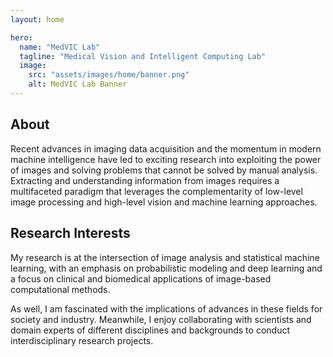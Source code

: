 ```yaml
---
layout: home

hero:
  name: "MedVIC Lab"
  tagline: "Medical Vision and Intelligent Computing Lab"
  image:
    src: "assets/images/home/banner.png"
    alt: MedVIC Lab Banner
---
```


## About

Recent advances in imaging data acquisition and the momentum in modern machine intelligence have led to exciting research into exploiting the power of images and solving problems that cannot be solved by manual analysis. Extracting and understanding information from images requires a multifaceted paradigm that leverages the complementarity of low-level image processing and high-level vision and machine learning approaches.

## Research Interests

 My research is at the intersection of image analysis and statistical machine learning, with an emphasis on probabilistic modeling and deep learning and a focus on clinical and biomedical applications of image-based computational methods.

As well, I am fascinated with the implications of advances in these fields for society and industry. Meanwhile, I enjoy collaborating with scientists and domain experts of different disciplines and backgrounds to conduct interdisciplinary research projects.


<script setup>

import { onMounted } from 'vue';
import { loadPeopleJSON } from './scripts/utils.ts';

onMounted(() => {
  loadPeopleJSON();
});

</script>